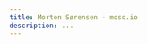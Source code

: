 ```yaml
---
title: Morten Sørensen - moso.io
description: ...
---
```


<script setup lang="ts">
import profile from '../src/components/profile.vue';
</script>

<profile />
